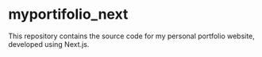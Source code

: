 # myportifolio_next
This repository contains the source code for my personal portfolio website, developed using Next.js. 
